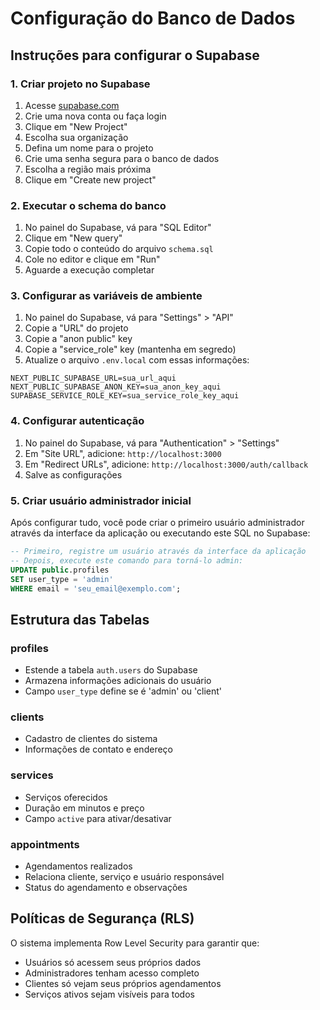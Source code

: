 # Configuração do Banco de Dados

## Instruções para configurar o Supabase

### 1. Criar projeto no Supabase
1. Acesse [supabase.com](https://supabase.com)
2. Crie uma nova conta ou faça login
3. Clique em "New Project"
4. Escolha sua organização
5. Defina um nome para o projeto
6. Crie uma senha segura para o banco de dados
7. Escolha a região mais próxima
8. Clique em "Create new project"

### 2. Executar o schema do banco
1. No painel do Supabase, vá para "SQL Editor"
2. Clique em "New query"
3. Copie todo o conteúdo do arquivo `schema.sql`
4. Cole no editor e clique em "Run"
5. Aguarde a execução completar

### 3. Configurar as variáveis de ambiente
1. No painel do Supabase, vá para "Settings" > "API"
2. Copie a "URL" do projeto
3. Copie a "anon public" key
4. Copie a "service_role" key (mantenha em segredo)
5. Atualize o arquivo `.env.local` com essas informações:

```env
NEXT_PUBLIC_SUPABASE_URL=sua_url_aqui
NEXT_PUBLIC_SUPABASE_ANON_KEY=sua_anon_key_aqui
SUPABASE_SERVICE_ROLE_KEY=sua_service_role_key_aqui
```

### 4. Configurar autenticação
1. No painel do Supabase, vá para "Authentication" > "Settings"
2. Em "Site URL", adicione: `http://localhost:3000`
3. Em "Redirect URLs", adicione: `http://localhost:3000/auth/callback`
4. Salve as configurações

### 5. Criar usuário administrador inicial
Após configurar tudo, você pode criar o primeiro usuário administrador através da interface da aplicação ou executando este SQL no Supabase:

```sql
-- Primeiro, registre um usuário através da interface da aplicação
-- Depois, execute este comando para torná-lo admin:
UPDATE public.profiles 
SET user_type = 'admin' 
WHERE email = 'seu_email@exemplo.com';
```

## Estrutura das Tabelas

### profiles
- Estende a tabela `auth.users` do Supabase
- Armazena informações adicionais do usuário
- Campo `user_type` define se é 'admin' ou 'client'

### clients
- Cadastro de clientes do sistema
- Informações de contato e endereço

### services
- Serviços oferecidos
- Duração em minutos e preço
- Campo `active` para ativar/desativar

### appointments
- Agendamentos realizados
- Relaciona cliente, serviço e usuário responsável
- Status do agendamento e observações

## Políticas de Segurança (RLS)

O sistema implementa Row Level Security para garantir que:
- Usuários só acessem seus próprios dados
- Administradores tenham acesso completo
- Clientes só vejam seus próprios agendamentos
- Serviços ativos sejam visíveis para todos